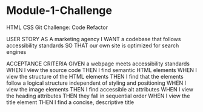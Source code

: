# Module-1-Challenge
HTML CSS Git Challenge: Code Refactor

USER STORY
AS A marketing agency
I WANT a codebase that follows accessibility standards
SO THAT our own site is optimized for search engines

ACCEPTANCE CRITERIA
GIVEN a webpage meets accessibility standards
WHEN I view the source code
THEN I find semantic HTML elements
WHEN I view the structure of the HTML elements
THEN I find that the elements follow a logical structure independent of styling and positioning
WHEN I view the image elements
THEN I find accessible alt attributes
WHEN I view the heading attributes
THEN they fall in sequential order
WHEN I view the title element
THEN I find a concise, descriptive title